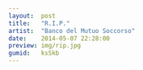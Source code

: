 ```yaml
---
layout:  post
title:   "R.I.P."
artist:  "Banco del Mutuo Soccorso"
date:    2014-05-07 22:28:00
preview: img/rip.jpg
gumid:   ksSkb
---
```


<!-- vim: set tw=79 spell spelllang=en: -->
